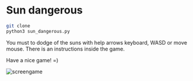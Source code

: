 # Sun dangerous

``` bash
git clone 
python3 sun_dangerous.py
```

You must to dodge of the suns with help arrows keyboard, WASD or move mouse. There is an instructions inside the game.

Have a nice game! =)

![screengame](https://user-images.githubusercontent.com/111082113/188459369-20e8fbaf-f048-41f0-ac83-7d554e4bbbe9.png)
